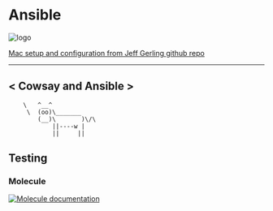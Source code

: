 
# Ansible

<img src='https://upload.wikimedia.org/wikipedia/commons/2/24/Ansible_logo.svg' class='titleLogo' alt='logo'/>


<a href="https://github.com/geerlingguy/mac-dev-playbook" target="_blank">Mac setup and configuration from Jeff Gerling github repo</a>

 ____________________
< Cowsay and Ansible >
 --------------------
        \   ^__^
         \  (oo)\_______
            (__)\       )\/\
                ||----w |
                ||     ||


## Testing

### Molecule

<a href="https://molecule.readthedocs.io" target="_blank">
	<img src="https://readthedocs.org/projects/molecule/badge/?version=latest" alt="Molecule documentation"/>
</a>